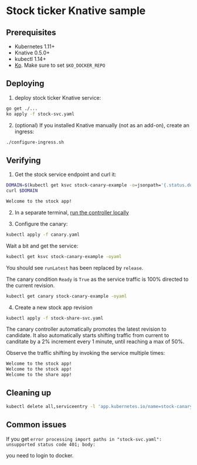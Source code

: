 # Stock ticker Knative sample

## Prerequisites

* Kubernetes 1.11+
* Knative 0.5.0+
* kubectl 1.14+
* [Ko](https://github.com/google/ko). Make sure to set `$KO_DOCKER_REPO`

## Deploying

1. deploy stock ticker Knative service:

```sh
go get ./...
ko apply -f stock-svc.yaml
```

2. (optional) If you installed Knative manually (not as an add-on), create an ingress:

```sh
./configure-ingress.sh
```

## Verifying

1. Get the stock service endpoint and curl it:

```sh
DOMAIN=$(kubectl get ksvc stock-canary-example -o=jsonpath='{.status.domain}')
curl $DOMAIN

Welcome to the stock app!
```

2. In a separate terminal, [run the controller locally](../../README.md#run-the-controller-locally)

3. Configure the canary:

```sh
kubectl apply -f canary.yaml
```

Wait a bit and get the service:

```sh
kubectl get ksvc stock-canary-example -oyaml
```

You should see `runLatest` has been replaced by `release`.

The canary condition `Ready` is `True` as the service traffic is 100% directed to the current revision.

```sh
kubectl get canary stock-canary-example -oyaml
```

4. Create a new stock app revision

```sh
kubectl apply -f stock-share-svc.yaml
```

The canary controller automatically promotes the latest revision to candidate.
It also automatically starts shifting traffic from current to canditate by a 2% increment every 1 minute, until
reaching a max of 50%.

Observe the traffic shifting by invoking the service multiple times:

```sh
Welcome to the stock app!
Welcome to the stock app!
Welcome to the share app!
```


## Cleaning up

```sh
kubectl delete all,serviceentry -l 'app.kubernetes.io/name=stock-canary-example'
```

## Common issues

If you get `error processing import paths in "stock-svc.yaml": unsupported status code 401; body:`

you need to login to docker.